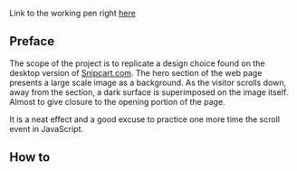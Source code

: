 Link to the working pen right [here]()

## Preface

The scope of the project is to replicate a design choice found on the desktop version of [Snipcart.com](https://snipcart.com/). 
The hero section of the web page presents a large scale image as a background. 
As the visitor scrolls down, away from the section, a dark surface is superimposed on the image itself. Almost to give closure to the opening portion of the page.

It is a neat effect and a good excuse to practice one more time the scroll event in JavaScript.

## How to
